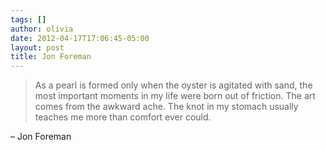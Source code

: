 ```yaml
---
tags: []
author: olivia
date: 2012-04-17T17:06:45-05:00
layout: post
title: Jon Foreman
---
```


> As a pearl is formed only when the oyster is agitated with sand, the most important moments in my life were born out of friction. The art comes from the awkward ache. The knot in my stomach usually teaches me more than comfort ever could.

– Jon Foreman
